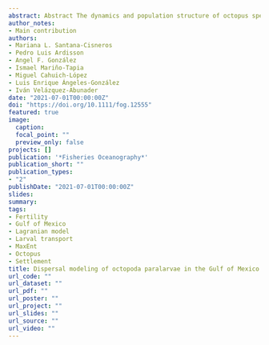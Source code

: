 ```yaml
---
abstract: Abstract The dynamics and population structure of octopus species in the Gulf of Mexico (GoM) can be studied by analyzing dispersal paralarvae mechanisms. Accordingly, this study focused on understanding octopus paralarval dispersal using numerical mod- eling. A Lagrangian approach was implemented using the transport model ICHTHYOP and surface currents from a GoM simulation of the HYbrid Coordinate Ocean Model (HYCOM). We modeled the dispersal of four octopus species from the GoM (Octopus “vulgaris”, Octopus insularis, Macrotritopus defilippi, and Amphioctopus burryi), consider- ing two regions as the source of larvae in the southern GoM, namely the Yucatan shelf and the Veracruz coastal waters. Additionally, an environmental suitability analysis was incorporated using the maximum entropy (MaxEnt) model to establish poten- tial settlement areas under the influence of the water masses’ thermal conditions. The simulation results supported the hypothesis that the abundances recorded in the GoM were influenced by the fertility (egg- laying) of each species, surface water cir- culation (the Loop Current, eddies, and wind), and sea surface temperature. Greater dispersal was obtained throughout the GoM for Yucatan species O. “vulgaris”, regis- tering the highest settlement rates. In contrast, in Veracruz, O. insularis dispersed and settled only in the western portion of the GoM. The relevance of the ecological de- scriptors proposed to influence the dispersal and abundance of octopods throughout the GoM's coastal waters are discussed.
author_notes: 
- Main contribution
authors:
- Mariana L. Santana-Cisneros
- Pedro Luis Ardisson
- Angel F. González
- Ismael Mariño-Tapia
- Miguel Cahuich-López
- Luis Enrique Ángeles-González
- Iván Velázquez-Abunader
date: "2021-07-01T00:00:00Z"
doi: "https://doi.org/10.1111/fog.12555"
featured: true
image:
  caption: 
  focal_point: ""
  preview_only: false
projects: []
publication: '*Fisheries Oceanography*'
publication_short: ""
publication_types:
- "2"
publishDate: "2021-07-01T00:00:00Z"
slides:
summary:
tags:
- Fertility
- Gulf of Mexico
- Lagranian model
- Larval transport
- MaxEnt
- Octopus
- Settlement
title: Dispersal modeling of octopoda paralarvae in the Gulf of Mexico
url_code: ""
url_dataset: ""
url_pdf: ""
url_poster: ""
url_project: ""
url_slides: ""
url_source: ""
url_video: ""
---
```


